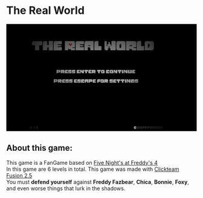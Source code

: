 # The Real **World**
![The Real World](therealworld.gif)

## About this game:
This game is a FanGame based on [Five Night's at Freddy's 4 ](https://store.steampowered.com/app/388090/Five_Nights_at_Freddys_4/)<br />
In this game are 6 levels in total. This game was made with [Clickteam Fusion 2.5](https://www.clickteam.com/clickteam-fusion-2-5-developer)<br />
You must **defend yourself** against **Freddy Fazbear**, **Chica**, **Bonnie**, **Foxy**, and even worse things that lurk in the shadows.
